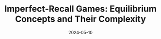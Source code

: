 ---
title: "Imperfect-Recall Games: Equilibrium Concepts and Their Complexity"
collection: publications
# permalink: /publication/2023-08-19-The-Computational-Complexity-of-Single-Player-Imperfect-Recall-Games
# permalink: '/files/paper11.pdf' #../files/paper11.pdf #../files/preservinggametrafos.pdf #/files/paper1.pdf 
filelink: '/files/mpircomplexity.pdf' 
# excerpt: 'This paper is about the number 1. The number 2 is left for future work.'
date: 2024-05-10
authors: 'Emanuel Tewolde, Brian Hu Zhang, Caspar Oesterheld, Manolis Zampetakis, Tuomas Sandholm, Paul W. Goldberg, and Vincent Conitzer'
status: 'To appear in'
venue: 'International Joint Conference on Artificial Intelligence (IJCAI) 2024'
# paperurl: 'https://www.ijcai.org/proceedings/2023/321'
# arxivurl:  'https://emanueltewolde.com/files/GAIW2024_IR_Games_Camera_Ready.pdf' # 'https://arxiv.org/abs/2305.17805'
#slidesurl: 'https://arxiv.org/abs/2111.00076'
#videourl: 'https://arxiv.org/abs/2111.00076'
#citation: 'Your Name, You. (2009). &quot;Paper Title Number 1.&quot; <i>Journal 1</i>. 1(1).'
# image: '/images/dblpicon.png'

#<a href=" ../files/CV_Emanuel_Tewolde_26_04_23.pdf " target="_blank"  rel="noopener noreferrer">CV</a>, Bla bla, <a href=" ../files/paper1.pdf " target="_blank"  rel="noopener noreferrer">paper1</a>, Bla bla, <a href=" ../files/preservinggametrafos.pdf " target="_blank"  rel="noopener noreferrer">GEB23preprint</a> 
---